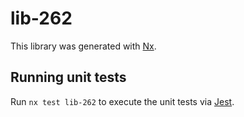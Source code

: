 # lib-262

This library was generated with [Nx](https://nx.dev).

## Running unit tests

Run `nx test lib-262` to execute the unit tests via [Jest](https://jestjs.io).
